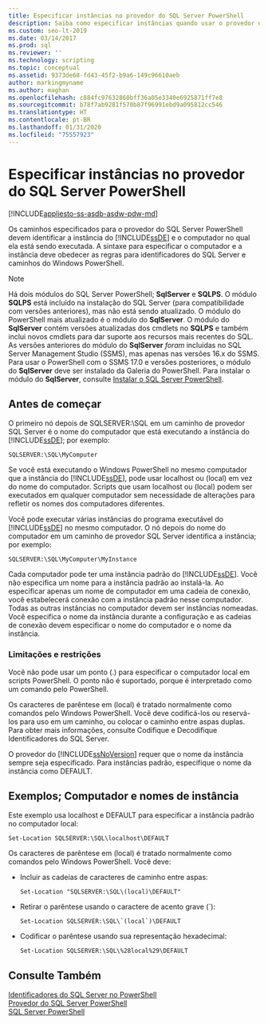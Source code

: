 ```yaml
---
title: Especificar instâncias no provedor do SQL Server PowerShell
description: Saiba como especificar instâncias quando usar o provedor do SQL Server PowerShell.
ms.custom: seo-lt-2019
ms.date: 03/14/2017
ms.prod: sql
ms.reviewer: ''
ms.technology: scripting
ms.topic: conceptual
ms.assetid: 9373de68-fd43-45f2-b9a6-149c96610aeb
author: markingmyname
ms.author: maghan
ms.openlocfilehash: c884fc97632860bff36a05e3340e6925871ff7e8
ms.sourcegitcommit: b78f7ab9281f570b87f96991ebd9a095812cc546
ms.translationtype: HT
ms.contentlocale: pt-BR
ms.lasthandoff: 01/31/2020
ms.locfileid: "75557923"
---
```

# <a name="specify-instances-in-the-sql-server-powershell-provider"></a>Especificar instâncias no provedor do SQL Server PowerShell
[!INCLUDE[appliesto-ss-asdb-asdw-pdw-md](../includes/appliesto-ss-asdb-asdw-pdw-md.md)]

Os caminhos especificados para o provedor do SQL Server PowerShell devem identificar a instância do [!INCLUDE[ssDE](../includes/ssde-md.md)] e o computador no qual ela está sendo executada. A sintaxe para especificar o computador e a instância deve obedecer as regras para identificadores do SQL Server e caminhos do Windows PowerShell.  
  
> [!NOTE]
> Há dois módulos do SQL Server PowerShell; **SqlServer** e **SQLPS**. O módulo **SQLPS** está incluído na instalação do SQL Server (para compatibilidade com versões anteriores), mas não está sendo atualizado. O módulo do PowerShell mais atualizado é o módulo do **SqlServer**. O módulo do **SqlServer** contém versões atualizadas dos cmdlets no **SQLPS** e também inclui novos cmdlets para dar suporte aos recursos mais recentes do SQL.  
> As versões anteriores do módulo do **SqlServer** *foram* incluídas no SQL Server Management Studio (SSMS), mas apenas nas versões 16.x do SSMS. Para usar o PowerShell com o SSMS 17.0 e versões posteriores, o módulo do **SqlServer** deve ser instalado da Galeria do PowerShell.
> Para instalar o módulo do **SqlServer**, consulte [Instalar o SQL Server PowerShell](download-sql-server-ps-module.md).
  
  
## <a name="before-you-begin"></a>Antes de começar  
 O primeiro nó depois de SQLSERVER:\SQL em um caminho de provedor SQL Server é o nome do computador que está executando a instância do [!INCLUDE[ssDE](../includes/ssde-md.md)]; por exemplo:  
  
```  
SQLSERVER:\SQL\MyComputer  
```  
  
 Se você está executando o Windows PowerShell no mesmo computador que a instância do [!INCLUDE[ssDE](../includes/ssde-md.md)], pode usar localhost ou (local) em vez do nome do computador. Scripts que usam localhost ou (local) podem ser executados em qualquer computador sem necessidade de alterações para refletir os nomes dos computadores diferentes.  
  
 Você pode executar várias instâncias do programa executável do [!INCLUDE[ssDE](../includes/ssde-md.md)] no mesmo computador. O nó depois do nome do computador em um caminho de provedor SQL Server identifica a instância; por exemplo:  
  
```  
SQLSERVER:\SQL\MyComputer\MyInstance  
```  
  
 Cada computador pode ter uma instância padrão do [!INCLUDE[ssDE](../includes/ssde-md.md)]. Você não especifica um nome para a instância padrão ao instalá-la. Ao especificar apenas um nome de computador em uma cadeia de conexão, você estabelecerá conexão com a instância padrão nesse computador. Todas as outras instâncias no computador devem ser instâncias nomeadas. Você especifica o nome da instância durante a configuração e as cadeias de conexão devem especificar o nome do computador e o nome da instância.  
  
###  <a name="LimitationsRestrictions"></a> Limitações e restrições  
 Você não pode usar um ponto (.) para especificar o computador local em scripts PowerShell. O ponto não é suportado, porque é interpretado como um comando pelo PowerShell.  
  
 Os caracteres de parêntese em (local) é tratado normalmente como comandos pelo Windows PowerShell. Você deve codificá-los ou reservá-los para uso em um caminho, ou colocar o caminho entre aspas duplas. Para obter mais informações, consulte Codifique e Decodifique Identificadores do SQL Server.  
  
 O provedor do [!INCLUDE[ssNoVersion](../includes/ssnoversion-md.md)] requer que o nome da instância sempre seja especificado. Para instâncias padrão, especifique o nome da instância como DEFAULT.  
  
##  <a name="Examples"></a> Exemplos; Computador e nomes de instância  
 Este exemplo usa localhost e DEFAULT para especificar a instância padrão no computador local:  
  
```  
Set-Location SQLSERVER:\SQL\localhost\DEFAULT   
```  
  
 Os caracteres de parêntese em (local) é tratado normalmente como comandos pelo Windows PowerShell. Você deve:  
  
-   Incluir as cadeias de caracteres de caminho entre aspas:  
  
    ```  
    Set-Location "SQLSERVER:\SQL\(local)\DEFAULT"  
    ```  
  
-   Retirar o parêntese usando o caractere de acento grave (`):  
  
    ```  
    Set-Location SQLSERVER:\SQL\`(local`)\DEFAULT  
    ```  
  
-   Codificar o parêntese usando sua representação hexadecimal:  
  
    ```  
    Set-Location SQLSERVER:\SQL\%28local%29\DEFAULT  
    ```  
  
## <a name="see-also"></a>Consulte Também  
 [Identificadores do SQL Server no PowerShell](sql-server-identifiers-in-powershell.md)   
 [Provedor do SQL Server PowerShell](sql-server-powershell-provider.md)   
 [SQL Server PowerShell](sql-server-powershell.md)  
  
  
